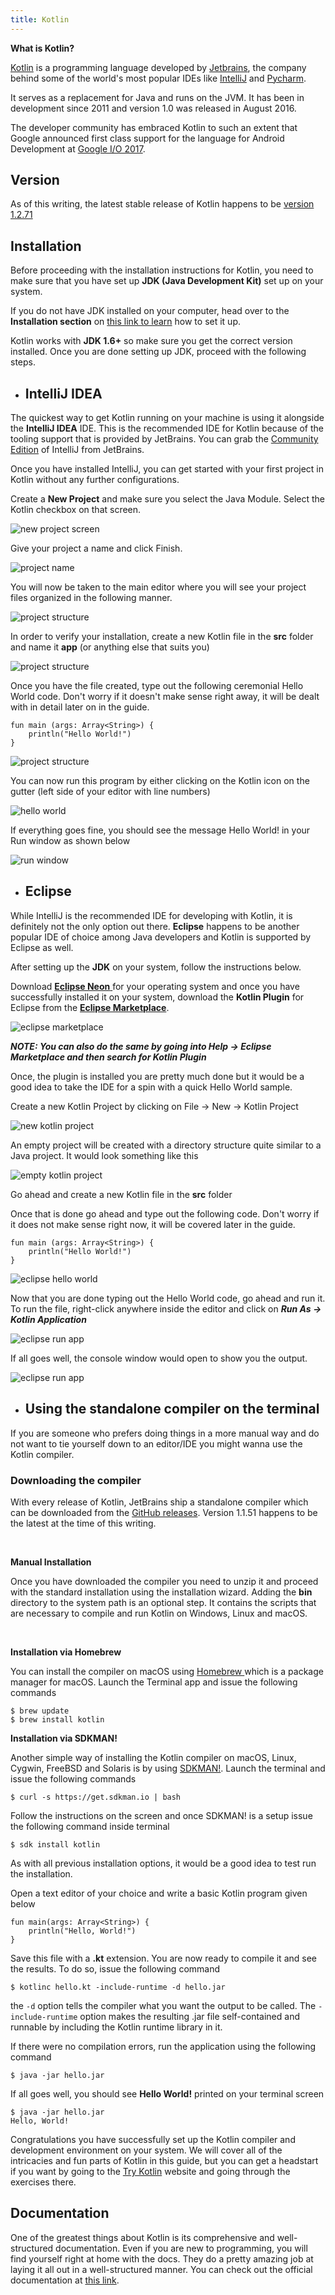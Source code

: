 ```yaml
---
title: Kotlin
---
```


**What is Kotlin?**

<a href='https://kotlinlang.org/'>Kotlin</a> is a programming language developed by <a href='https://www.jetbrains.com'>Jetbrains</a>, the company behind some of the world's most popular IDEs like <a href='https://www.jetbrains.com/idea/'>IntelliJ</a> and <a href='https://www.jetbrains.com/pycharm/'>Pycharm</a>.

 It serves as a replacement for Java and runs on the JVM. It has been in development since 2011 and version 1.0 was released in August 2016. 
 
 The developer community has embraced Kotlin to such an extent that Google announced first class support for the language for Android Development at <a href='https://blog.jetbrains.com/kotlin/2017/05/kotlin-on-android-now-official/'>Google I/O 2017</a>.

## Version
As of this writing, the latest stable release of Kotlin happens to be <a href='https://blog.jetbrains.com/kotlin/2018/09/kotlin-1-2-70-is-out/'>version 1.2.71</a>

## Installation 

Before proceeding with the installation instructions for Kotlin, you need to make sure that you have set up **JDK (Java Development Kit)** set up on your system.

If you do not have JDK installed on your computer, head over to the **Installation section** on <a href = 'https://guide.freecodecamp.org/java'>this link to learn</a> how to set it up.

Kotlin works with **JDK 1.6+** so make sure you get the correct version installed. Once you are done setting up JDK, proceed with the following steps.


* ## IntelliJ IDEA
The quickest way to get Kotlin running on your machine is using it alongside the **IntelliJ IDEA** IDE. This is the recommended IDE for Kotlin because of the tooling support that is provided by JetBrains. You can grab the <a href='http://www.jetbrains.com/idea/download/index.html'>Community Edition</a> of IntelliJ from JetBrains.

Once you have installed IntelliJ, you can get started with your first project in Kotlin without any further configurations.

Create a **New Project** and make sure you select the Java Module. Select the Kotlin checkbox on that screen. 

![new project screen](https://kotlinlang.org/assets/images/tutorials/getting-started/new_project_step1.png)

Give your project a name and click Finish.

![project name ](https://kotlinlang.org/assets/images/tutorials/getting-started/project_name.png)

You will now be taken to the main editor where you will see your project files organized in the following manner.

![project structure ](https://kotlinlang.org/assets/images/tutorials/getting-started/folders.png)

In order to verify your installation, create a new Kotlin file in the **src** folder and name it **app** (or anything else that suits you)


![project structure ](https://kotlinlang.org/assets/images/tutorials/getting-started/new_file.png)

Once you have the file created, type out the following ceremonial Hello World code. Don't worry if it doesn't make sense right away, it will be dealt with in detail later on in the guide.

``` 
fun main (args: Array<String>) {
    println("Hello World!")
}
```
![project structure ](https://kotlinlang.org/assets/images/tutorials/getting-started/hello_world.png)

You can now run this program by either clicking on the Kotlin icon on the gutter (left side of your editor with line numbers)

![hello world ](https://kotlinlang.org/assets/images/tutorials/getting-started/run_default.png)

If everything goes fine, you should see the message Hello World! in your Run window as shown below 

![run window ](https://kotlinlang.org/assets/images/tutorials/getting-started/run_window.png)



* ## Eclipse

While IntelliJ is the recommended IDE for developing with Kotlin, it is definitely not the only option out there. **Eclipse** happens to be another popular IDE of choice among Java developers and Kotlin is supported by Eclipse as well.

After setting up the **JDK** on your system, follow the instructions below.

Download <a href='https://www.eclipse.org/downloads/'>**Eclipse Neon** </a>for your operating system and once you have successfully installed it on your system, download the **Kotlin Plugin** for Eclipse from the <a href='http://marketplace.eclipse.org/content/kotlin-plugin-eclipse'>**Eclipse Marketplace**</a>.

![eclipse marketplace ](https://kotlinlang.org/assets/images/tutorials/getting-started-eclipse/marketplace.png)

***NOTE: You can also do the same by going into Help -> Eclipse Marketplace and then search for Kotlin Plugin***

Once, the plugin is installed you are pretty much done but it would be a good idea to take the IDE for a spin with a quick Hello World sample.

Create a new Kotlin Project by clicking on File -> New -> Kotlin Project

![new kotlin project ](https://kotlinlang.org/assets/images/tutorials/getting-started-eclipse/new-project.png)

An empty project will be created with a directory structure quite similar to a Java project. It would look something like this

![empty kotlin project ](https://kotlinlang.org/assets/images/tutorials/getting-started-eclipse/empty-project.png)

Go ahead and create a new Kotlin file in the **src** folder

Once that is done go ahead and type out the following code. Don't worry if it does not make sense right now, it will be covered later in the guide.

``` 
fun main (args: Array<String>) {
    println("Hello World!")
}
```

![eclipse hello world ](https://kotlinlang.org/assets/images/tutorials/getting-started-eclipse/hello-world.png)

Now that you are done typing out the Hello World code, go ahead and run it. To run the file, right-click anywhere inside the editor and click on ***Run As -> Kotlin Application***


![eclipse run app](https://kotlinlang.org/assets/images/tutorials/getting-started-eclipse/run-as.png)

If all goes well, the console window would open to show you the output.

![eclipse run app](https://kotlinlang.org/assets/images/tutorials/getting-started-eclipse/output.png)

* ## Using the standalone compiler on the terminal
If you are someone who prefers doing things in a more manual way and do not want to tie yourself down to an editor/IDE you might wanna use the Kotlin compiler.

### Downloading the compiler

With every release of Kotlin, JetBrains ship a standalone compiler which can be downloaded from the <a href='https://github.com/JetBrains/kotlin/releases/tag/v1.1.51'>GitHub releases</a>. Version 1.1.51 happens to be the latest at the time of this writing.

</br>

**Manual Installation**

Once you have downloaded the compiler you need to unzip it and proceed with the standard installation using the installation wizard. Adding the **bin** directory to the system path is an optional step. It contains the scripts that are necessary to compile and run Kotlin on Windows, Linux and macOS.

</br>

**Installation via Homebrew**

You can install the compiler on macOS using <a href='http://brew.sh/'>Homebrew </a>which is a package manager for macOS. Launch the Terminal app and issue the following commands
```
$ brew update
$ brew install kotlin
```
**Installation via SDKMAN!**

Another simple way of installing the Kotlin compiler on macOS, Linux, Cygwin, FreeBSD and Solaris is by using <a href='http://sdkman.io/'>SDKMAN!</a>. Launch the terminal and issue the following commands

```$ curl -s https://get.sdkman.io | bash```

Follow the instructions on the screen and once SDKMAN! is a setup issue the following command inside terminal


```$ sdk install kotlin```

As with all previous installation options, it would be a good idea to test run the installation. 

Open a text editor of your choice and write a basic Kotlin program given below 

```
fun main(args: Array<String>) {
    println("Hello, World!")
}
```
Save this file with a **.kt** extension. You are now ready to compile it and see the results. To do so, issue the following command


```$ kotlinc hello.kt -include-runtime -d hello.jar```

the ```-d``` option tells the compiler what you want the output to be called.  The ```-include-runtime``` option makes the resulting .jar file self-contained and runnable by including the Kotlin runtime library in it.

If there were no compilation errors, run the application using the following command

```$ java -jar hello.jar```

If all goes well, you should see **Hello World!** printed on your terminal screen

```
$ java -jar hello.jar       
Hello, World!
```
Congratulations you have successfully set up the Kotlin compiler and development environment on your system. We will cover all of the intricacies and fun parts of Kotlin in this guide, but you can get a headstart if you want by going to the <a href='https://try.kotlinlang.org/'>Try Kotlin</a> website and going through the exercises there.

## Documentation

One of the greatest things about Kotlin is its comprehensive and well-structured documentation. Even if you are new to programming, you will find yourself right at home with the docs. They do a pretty amazing job at laying it all out in a well-structured manner. You can check out the official documentation at <a href='https://kotlinlang.org/docs/reference/'>this link</a>.


